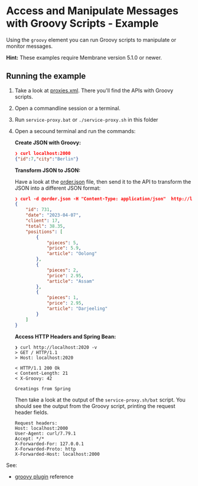 # Access and Manipulate Messages with Groovy Scripts - Example

Using the `groovy` element you can run Groovy scripts to manipulate or monitor messages.

**Hint:** These examples require Membrane version 5.1.0 or newer.

## Running the example

1. Take a look at [proxies.xml](proxies.xml). There you'll find the APIs with Groovy scripts.
2. Open a commandline session or a terminal.
3. Run `service-proxy.bat` or `./service-proxy.sh` in this folder
4. Open a secound terminal and run the commands:

   **Create JSON with Groovy:**

   ```json
   ❯ curl localhost:2000
   {"id":7,"city":"Berlin"}
   ```

   **Transform JSON to JSON:**

   Have a look at the [order.json](order.json) file, then send it to the API to transform the JSON into a different JSON format: 

   ```json
   ❯ curl -d @order.json -H "Content-Type: application/json"  http://localhost:2010
   {
       "id": 731,
       "date": "2023-04-07",
       "client": 17,
       "total": 38.35,
       "positions": [
           {
               "pieces": 5,
               "price": 5.9,
               "article": "Oolong"
           },
           {
               "pieces": 2,
               "price": 2.95,
               "article": "Assam"
           },
           {
               "pieces": 1,
               "price": 2.95,
               "article": "Darjeeling"
           }
       ]
   }
   ```

    **Access HTTP Headers and Spring Bean:**

   ```shell
   ❯ curl http://localhost:2020 -v
   > GET / HTTP/1.1
   > Host: localhost:2020

   < HTTP/1.1 200 Ok
   < Content-Length: 21
   < X-Groovy: 42
 
   Greatings from Spring       
   ```

   Then take a look at the output of the `service-proxy.sh/bat` script. You should see the output from the Groovy script, printing the request header fields.


   ```
   Request headers:
   Host: localhost:2000
   User-Agent: curl/7.79.1
   Accept: */*
   X-Forwarded-For: 127.0.0.1
   X-Forwarded-Proto: http
   X-Forwarded-Host: localhost:2000
   ```

See:
- [groovy plugin](https://www.membrane-soa.org/service-proxy-doc/current/configuration/reference/groovy.htm) reference